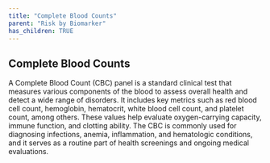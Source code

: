 ```yaml
---
title: "Complete Blood Counts"
parent: "Risk by Biomarker"
has_children: TRUE
---
```



## Complete Blood Counts


A Complete Blood Count (CBC) panel is a standard clinical test that measures various components of the blood to assess overall health and detect a wide range of disorders. It includes key metrics such as red blood cell count, hemoglobin, hematocrit, white blood cell count, and platelet count, among others. These values help evaluate oxygen-carrying capacity, immune function, and clotting ability. The CBC is commonly used for diagnosing infections, anemia, inflammation, and hematologic conditions, and it serves as a routine part of health screenings and ongoing medical evaluations.


